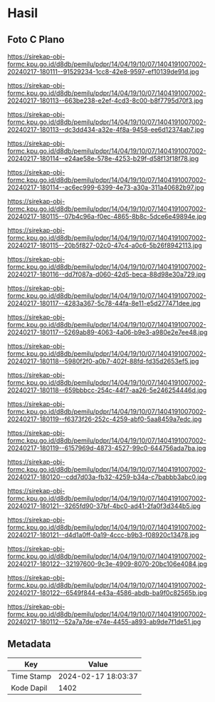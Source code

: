 # Hasil

## Foto C Plano

https://sirekap-obj-formc.kpu.go.id/d8db/pemilu/pdpr/14/04/19/10/07/1404191007002-20240217-180111--91529234-1cc8-42e8-9597-ef10139de91d.jpg

https://sirekap-obj-formc.kpu.go.id/d8db/pemilu/pdpr/14/04/19/10/07/1404191007002-20240217-180113--663be238-e2ef-4cd3-8c00-b8f7795d70f3.jpg

https://sirekap-obj-formc.kpu.go.id/d8db/pemilu/pdpr/14/04/19/10/07/1404191007002-20240217-180113--dc3dd434-a32e-4f8a-9458-ee6d12374ab7.jpg

https://sirekap-obj-formc.kpu.go.id/d8db/pemilu/pdpr/14/04/19/10/07/1404191007002-20240217-180114--e24ae58e-578e-4253-b29f-d58f13f18f78.jpg

https://sirekap-obj-formc.kpu.go.id/d8db/pemilu/pdpr/14/04/19/10/07/1404191007002-20240217-180114--ac6ec999-6399-4e73-a30a-311a40682b97.jpg

https://sirekap-obj-formc.kpu.go.id/d8db/pemilu/pdpr/14/04/19/10/07/1404191007002-20240217-180115--07b4c96a-f0ec-4865-8b8c-5dce6e49894e.jpg

https://sirekap-obj-formc.kpu.go.id/d8db/pemilu/pdpr/14/04/19/10/07/1404191007002-20240217-180115--20b5f827-02c0-47c4-a0c6-5b26f8942113.jpg

https://sirekap-obj-formc.kpu.go.id/d8db/pemilu/pdpr/14/04/19/10/07/1404191007002-20240217-180116--dd7f087a-d060-42d5-beca-88d98e30a729.jpg

https://sirekap-obj-formc.kpu.go.id/d8db/pemilu/pdpr/14/04/19/10/07/1404191007002-20240217-180117--4283a367-5c78-44fa-8e11-e5d277471dee.jpg

https://sirekap-obj-formc.kpu.go.id/d8db/pemilu/pdpr/14/04/19/10/07/1404191007002-20240217-180117--5269ab89-4063-4a06-b9e3-a980e2e7ee48.jpg

https://sirekap-obj-formc.kpu.go.id/d8db/pemilu/pdpr/14/04/19/10/07/1404191007002-20240217-180118--5980f2f0-a0b7-402f-88fd-fd35d2653ef5.jpg

https://sirekap-obj-formc.kpu.go.id/d8db/pemilu/pdpr/14/04/19/10/07/1404191007002-20240217-180118--659bbbcc-254c-44f7-aa26-5e246254446d.jpg

https://sirekap-obj-formc.kpu.go.id/d8db/pemilu/pdpr/14/04/19/10/07/1404191007002-20240217-180119--f6373f26-252c-4259-abf0-5aa8459a7edc.jpg

https://sirekap-obj-formc.kpu.go.id/d8db/pemilu/pdpr/14/04/19/10/07/1404191007002-20240217-180119--6157969d-4873-4527-99c0-644756ada7ba.jpg

https://sirekap-obj-formc.kpu.go.id/d8db/pemilu/pdpr/14/04/19/10/07/1404191007002-20240217-180120--cdd7d03a-fb32-4259-b34a-c7babbb3abc0.jpg

https://sirekap-obj-formc.kpu.go.id/d8db/pemilu/pdpr/14/04/19/10/07/1404191007002-20240217-180121--3265fd90-37bf-4bc0-ad41-2fa0f3d344b5.jpg

https://sirekap-obj-formc.kpu.go.id/d8db/pemilu/pdpr/14/04/19/10/07/1404191007002-20240217-180121--d4d1a0ff-0a19-4ccc-b9b3-f08920c13478.jpg

https://sirekap-obj-formc.kpu.go.id/d8db/pemilu/pdpr/14/04/19/10/07/1404191007002-20240217-180122--32197600-9c3e-4909-8070-20bc106e4084.jpg

https://sirekap-obj-formc.kpu.go.id/d8db/pemilu/pdpr/14/04/19/10/07/1404191007002-20240217-180122--6549f844-e43a-4586-abdb-ba9f0c82565b.jpg

https://sirekap-obj-formc.kpu.go.id/d8db/pemilu/pdpr/14/04/19/10/07/1404191007002-20240217-180112--52a7a7de-e74e-4455-a893-ab9de7f1de51.jpg


## Metadata

| Key        | Value               |
| ---------- | ------------------- |
| Time Stamp | 2024-02-17 18:03:37 |
| Kode Dapil | 1402                |



